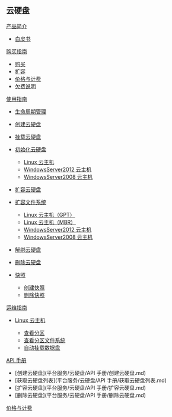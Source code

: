 ## 云硬盘

[产品简介]()
 
* [白皮书](平台服务/云硬盘/产品简介/云硬盘白皮书.md)

[购买指南]()
* [购买]()
* [扩容]()
* [价格与计费](平台服务/云硬盘/购买指南/云硬盘价格与计费.md)
* [欠费说明]()

[使用指南]()
* [生命周期管理](平台服务/云硬盘/使用指南/云硬盘生命周期管理.md)
* [创建云硬盘](平台服务/云硬盘/使用指南/创建云硬盘.md)
* [挂载云硬盘](平台服务/云硬盘/使用指南/挂载云硬盘.md)
* [初始化云硬盘]()

  * [Linux 云主机](平台服务/云硬盘/使用指南/初始化云硬盘/Linux云主机分区、格式化、挂载数据盘.md)
  * [WindowsServer2012 云主机](平台服务/云硬盘/使用指南/初始化云硬盘/WindowsServer2012联机、分区、格式化.md)
  * [WindowsServer2008 云主机](平台服务/云硬盘/使用指南/初始化云硬盘/WindowsServer2008联机、分区、格式化.md)
* [扩容云硬盘](平台服务/云硬盘/使用指南/扩容云硬盘.md)
* [扩容文件系统]()

  * [Linux 云主机（GPT）](平台服务/云硬盘/使用指南/扩容文件系统/扩容Linux云主机文件系统-GPT.md)
  * [Linux 云主机（MBR）](平台服务/云硬盘/使用指南/扩容文件系统/扩容Linux云主机文件系统-MBR.md)
  * [WindowsServer2012 云主机](平台服务/云硬盘/使用指南/扩容文件系统/扩容WindowsServer2012云主机文件系统.md)
  * [WindowsServer2008 云主机](平台服务/云硬盘/使用指南/扩容文件系统/扩容WindowsServer2008云主机文件系统.md)
* [解绑云硬盘](平台服务/云硬盘/使用指南/解绑云硬盘.md)
* [删除云硬盘](平台服务/云硬盘/使用指南/删除云硬盘.md)
* [快照]()

  * [创建快照](平台服务/云硬盘/使用指南/快照/创建云硬盘快照.md)
  * [删除快照](平台服务/云硬盘/使用指南/快照/删除云硬盘快照.md)

[运维指南]()
* [Linux 云主机]()

  * [查看分区](平台服务/云硬盘/运维指南/Linux云主机/Linux云主机查看数据盘分区信息.md)
  * [查看分区文件系统](平台服务/云硬盘/运维指南/Linux云主机/Linux云主机查看分区文件系统.md)
  * [自动挂载数据盘](平台服务/云硬盘/运维指南/Linux云主机/Linux云主机自动挂载数据盘.md)

[API 手册]()

* [创建云硬盘](平台服务/云硬盘/API 手册/创建云硬盘.md)
* [获取云硬盘列表](平台服务/云硬盘/API 手册/获取云硬盘列表.md)
* [扩容云硬盘](平台服务/云硬盘/API 手册/扩容云硬盘.md)
* [删除云硬盘](平台服务/云硬盘/API 手册/删除云硬盘.md)

[价格与计费](平台服务/云硬盘/云硬盘价格与计费.md)









